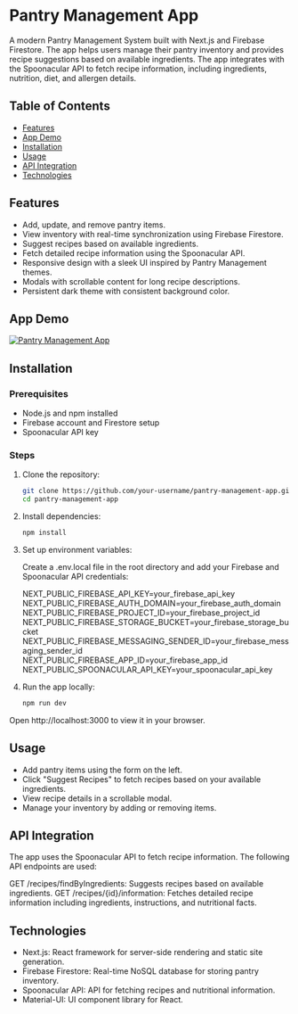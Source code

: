 # Pantry Management App

A modern Pantry Management System built with Next.js and Firebase Firestore. The app helps users manage their pantry inventory and provides recipe suggestions based on available ingredients. The app integrates with the Spoonacular API to fetch recipe information, including ingredients, nutrition, diet, and allergen details.

## Table of Contents

- [Features](#features)
- [App Demo](#App-Demo)
- [Installation](#installation)
- [Usage](#usage)
- [API Integration](#api-integration)
- [Technologies](#technologies)

## Features

- Add, update, and remove pantry items.
- View inventory with real-time synchronization using Firebase Firestore.
- Suggest recipes based on available ingredients.
- Fetch detailed recipe information using the Spoonacular API.
- Responsive design with a sleek UI inspired by Pantry Management themes.
- Modals with scrollable content for long recipe descriptions.
- Persistent dark theme with consistent background color.

## App Demo

[![Pantry Management App](https://github.com/user-attachments/assets/749de49d-1c25-42b5-bbf6-eb3a001b47ca)](https://inventory-management-d0b8d.web.app/)


## Installation

### Prerequisites

- Node.js and npm installed
- Firebase account and Firestore setup
- Spoonacular API key

### Steps

1. Clone the repository:

   ```bash
   git clone https://github.com/your-username/pantry-management-app.git
   cd pantry-management-app

2. Install dependencies:

     ```bash
     npm install
     ```
3. Set up environment variables:

     Create a .env.local file in the root directory and add your Firebase and Spoonacular API credentials:
   
     NEXT_PUBLIC_FIREBASE_API_KEY=your_firebase_api_key
     NEXT_PUBLIC_FIREBASE_AUTH_DOMAIN=your_firebase_auth_domain
     NEXT_PUBLIC_FIREBASE_PROJECT_ID=your_firebase_project_id
     NEXT_PUBLIC_FIREBASE_STORAGE_BUCKET=your_firebase_storage_bucket
     NEXT_PUBLIC_FIREBASE_MESSAGING_SENDER_ID=your_firebase_messaging_sender_id
     NEXT_PUBLIC_FIREBASE_APP_ID=your_firebase_app_id
     NEXT_PUBLIC_SPOONACULAR_API_KEY=your_spoonacular_api_key

4. Run the app locally:

     ```bash
     npm run dev
     ```
Open http://localhost:3000 to view it in your browser.

## Usage
  - Add pantry items using the form on the left.
  - Click "Suggest Recipes" to fetch recipes based on your available ingredients.
  - View recipe details in a scrollable modal.
  - Manage your inventory by adding or removing items.

## API Integration
The app uses the Spoonacular API to fetch recipe information. The following API endpoints are used:

  GET /recipes/findByIngredients: Suggests recipes based on available ingredients.
  GET /recipes/{id}/information: Fetches detailed recipe information including ingredients, instructions, and nutritional facts.
  
## Technologies
  - Next.js: React framework for server-side rendering and static site generation.
  - Firebase Firestore: Real-time NoSQL database for storing pantry inventory.
  - Spoonacular API: API for fetching recipes and nutritional information.
  - Material-UI: UI component library for React.
